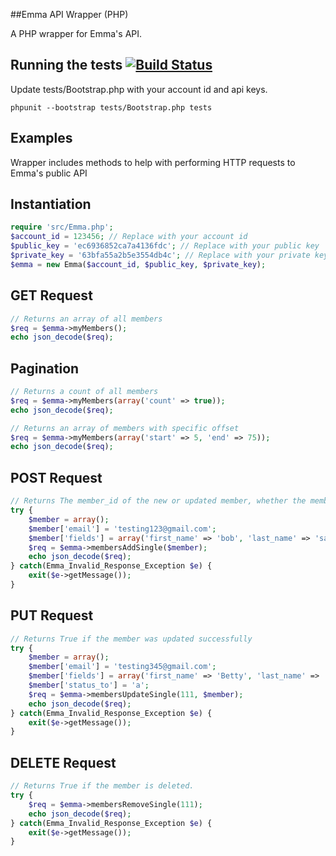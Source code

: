##Emma API Wrapper (PHP)

A PHP wrapper for Emma's API.

## Running the tests [![Build Status](https://travis-ci.org/myemma/emma-wrapper-php.png)](https://travis-ci.org/myemma/emma-wrapper-php)
Update tests/Bootstrap.php with your account id and api keys.

`phpunit --bootstrap tests/Bootstrap.php tests`

## Examples
Wrapper includes methods to help with performing HTTP requests to Emma's public API

## Instantiation
```php
require 'src/Emma.php';
$account_id = 123456; // Replace with your account id
$public_key = 'ec6936852ca7a4136fdc'; // Replace with your public key
$private_key = '63bfa55a2b5e3554db4c'; // Replace with your private key
$emma = new Emma($account_id, $public_key, $private_key);
```

## GET Request
```php
// Returns an array of all members
$req = $emma->myMembers();
echo json_decode($req);
```

## Pagination
```php
// Returns a count of all members
$req = $emma->myMembers(array('count' => true));
echo json_decode($req);
```

```php
// Returns an array of members with specific offset
$req = $emma->myMembers(array('start' => 5, 'end' => 75));
echo json_decode($req);
```

## POST Request
```php
// Returns The member_id of the new or updated member, whether the member was added or an existing member was updated, and the status of the member. The status will be reported as ‘a’ (active), ‘e’ (error), or ‘o’ (optout).
try {
	$member = array();
	$member['email'] = 'testing123@gmail.com';
	$member['fields'] = array('first_name' => 'bob', 'last_name' => 'saget');
	$req = $emma->membersAddSingle($member);
	echo json_decode($req);
} catch(Emma_Invalid_Response_Exception $e) {
	exit($e->getMessage());
}

```

## PUT Request
```php
// Returns True if the member was updated successfully
try {
	$member = array();
	$member['email'] = 'testing345@gmail.com';
	$member['fields'] = array('first_name' => 'Betty', 'last_name' => 'Sue');
	$member['status_to'] = 'a';
	$req = $emma->membersUpdateSingle(111, $member);
	echo json_decode($req);
} catch(Emma_Invalid_Response_Exception $e) {
	exit($e->getMessage());
}
```

## DELETE Request
```php
// Returns True if the member is deleted.
try {
	$req = $emma->membersRemoveSingle(111);
	echo json_decode($req);
} catch(Emma_Invalid_Response_Exception $e) {
	exit($e->getMessage());
}
```